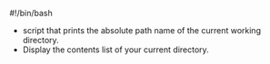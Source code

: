 #!/bin/bash
* script that prints the absolute path name of the current working directory.
* Display the contents list of your current directory.
